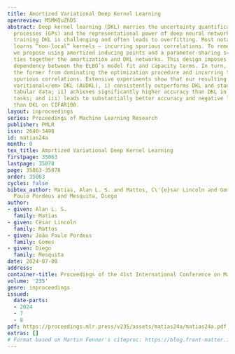 ```yaml
---
title: Amortized Variational Deep Kernel Learning
openreview: MSMKQuZhD5
abstract: Deep kernel learning (DKL) marries the uncertainty quantification of Gaussian
  processes (GPs) and the representational power of deep neural networks. However,
  training DKL is challenging and often leads to overfitting. Most notably, DKL often
  learns “non-local” kernels — incurring spurious correlations. To remedy this issue,
  we propose using amortized inducing points and a parameter-sharing scheme, which
  ties together the amortization and DKL networks. This design imposes an explicit
  dependency between the ELBO’s model fit and capacity terms. In turn, this prevents
  the former from dominating the optimization procedure and incurring the aforementioned
  spurious correlations. Extensive experiments show that our resulting method, <em>amortized
  varitional</em> DKL (AVDKL), i) consistently outperforms DKL and standard GPs for
  tabular data; ii) achieves significantly higher accuracy than DKL in node classification
  tasks; and iii) leads to substantially better accuracy and negative log-likelihood
  than DKL on CIFAR100.
layout: inproceedings
series: Proceedings of Machine Learning Research
publisher: PMLR
issn: 2640-3498
id: matias24a
month: 0
tex_title: Amortized Variational Deep Kernel Learning
firstpage: 35063
lastpage: 35078
page: 35063-35078
order: 35063
cycles: false
bibtex_author: Matias, Alan L. S. and Mattos, C\'{e}sar Lincoln and Gomes, Jo\~{a}o
  Paulo Pordeus and Mesquita, Diego
author:
- given: Alan L. S.
  family: Matias
- given: César Lincoln
  family: Mattos
- given: João Paulo Pordeus
  family: Gomes
- given: Diego
  family: Mesquita
date: 2024-07-08
address:
container-title: Proceedings of the 41st International Conference on Machine Learning
volume: '235'
genre: inproceedings
issued:
  date-parts:
  - 2024
  - 7
  - 8
pdf: https://proceedings.mlr.press/v235/assets/matias24a/matias24a.pdf
extras: []
# Format based on Martin Fenner's citeproc: https://blog.front-matter.io/posts/citeproc-yaml-for-bibliographies/
---
```

